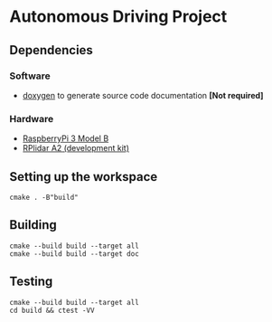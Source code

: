 # Autonomous Driving Project

## Dependencies

### Software
*   [doxygen](https://www.stack.nl/~dimitri/doxygen/) to generate source code documentation **[Not required]**

### Hardware
*   [RaspberryPi 3 Model B](https://www.raspberrypi.org/products/raspberry-pi-3-model-b/)
*   [RPlidar A2 (development kit)](http://www.slamtec.com/en/support#rplidar-a2)

## Setting up the workspace
```
cmake . -B"build"
```

## Building
```
cmake --build build --target all
cmake --build build --target doc
```

## Testing
```
cmake --build build --target all
cd build && ctest -VV
```